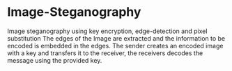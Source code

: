 # Image-Steganography
Image steganography using key encryption, edge-detection and pixel substitution
The edges of the Image are extracted and the information to be encoded is embedded in the edges. The sender creates an encoded image with a key and transfers it to the receiver, the receivers decodes the message using the provided key.
